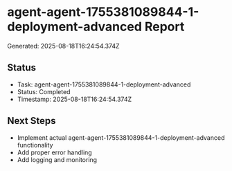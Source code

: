 # agent-agent-1755381089844-1-deployment-advanced Report

Generated: 2025-08-18T16:24:54.374Z

## Status
- Task: agent-agent-1755381089844-1-deployment-advanced
- Status: Completed
- Timestamp: 2025-08-18T16:24:54.374Z

## Next Steps
- Implement actual agent-agent-1755381089844-1-deployment-advanced functionality
- Add proper error handling
- Add logging and monitoring
